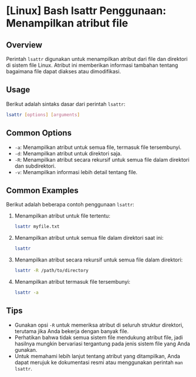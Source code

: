 # [Linux] Bash lsattr Penggunaan: Menampilkan atribut file

## Overview
Perintah `lsattr` digunakan untuk menampilkan atribut dari file dan direktori di sistem file Linux. Atribut ini memberikan informasi tambahan tentang bagaimana file dapat diakses atau dimodifikasi.

## Usage
Berikut adalah sintaks dasar dari perintah `lsattr`:

```bash
lsattr [options] [arguments]
```

## Common Options
- `-a`: Menampilkan atribut untuk semua file, termasuk file tersembunyi.
- `-d`: Menampilkan atribut untuk direktori saja.
- `-R`: Menampilkan atribut secara rekursif untuk semua file dalam direktori dan subdirektori.
- `-v`: Menampilkan informasi lebih detail tentang file.

## Common Examples
Berikut adalah beberapa contoh penggunaan `lsattr`:

1. Menampilkan atribut untuk file tertentu:
   ```bash
   lsattr myfile.txt
   ```

2. Menampilkan atribut untuk semua file dalam direktori saat ini:
   ```bash
   lsattr
   ```

3. Menampilkan atribut secara rekursif untuk semua file dalam direktori:
   ```bash
   lsattr -R /path/to/directory
   ```

4. Menampilkan atribut termasuk file tersembunyi:
   ```bash
   lsattr -a
   ```

## Tips
- Gunakan opsi `-R` untuk memeriksa atribut di seluruh struktur direktori, terutama jika Anda bekerja dengan banyak file.
- Perhatikan bahwa tidak semua sistem file mendukung atribut file, jadi hasilnya mungkin bervariasi tergantung pada jenis sistem file yang Anda gunakan.
- Untuk memahami lebih lanjut tentang atribut yang ditampilkan, Anda dapat merujuk ke dokumentasi resmi atau menggunakan perintah `man lsattr`.